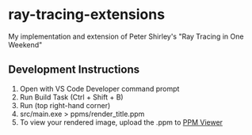 # ray-tracing-extensions
My implementation and extension of Peter Shirley's "Ray Tracing in One Weekend"

## Development Instructions
1. Open with VS Code Developer command prompt
2. Run Build Task (Ctrl + Shift + B)
3. Run (top right-hand corner)
4. src/main.exe > ppms/render_title.ppm
5. To view your rendered image, upload the .ppm to [PPM Viewer](https://www.cs.rhodes.edu/welshc/COMP141_F16/ppmReader.html)